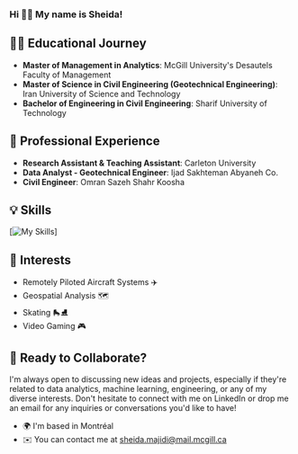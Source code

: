 ### Hi 👋🏻 My name is Sheida!

## 👩‍🎓 Educational Journey
- **Master of Management in Analytics**: McGill University's Desautels Faculty of Management
- **Master of Science in Civil Engineering (Geotechnical Engineering)**: Iran University of Science and Technology 
- **Bachelor of Engineering in Civil Engineering**: Sharif University of Technology


## 💼 Professional Experience
- **Research Assistant & Teaching Assistant**: Carleton University
- **Data Analyst - Geotechnical Engineer**: Ijad Sakhteman Abyaneh Co.
- **Civil Engineer**: Omran Sazeh Shahr Koosha


## 💡 Skills
[![My Skills](https://skillicons.dev/icons?i=py,mysql,r,matlab,latex,cpp,html&theme=light)]

## 🎡 Interests
- Remotely Piloted Aircraft Systems ✈️
- Geospatial Analysis 🗺️
- Skating 🛼⛸️
- Video Gaming 🎮


## 🌟 Ready to Collaborate?
I'm always open to discussing new ideas and projects, especially if they're related to data analytics, machine learning, engineering, or any of my diverse interests. Don't hesitate to connect with me on LinkedIn or drop me an email for any inquiries or conversations you'd like to have!

  
- 🌍 I'm based in Montréal
- ✉️ You can contact me at sheida.majidi@mail.mcgill.ca

